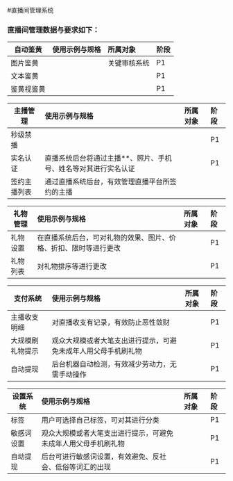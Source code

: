#直播间管理系统



### 直播间管理数据与要求如下：
| **自动鉴黄** | 使用示例与规格| 所属对象 | 阶段 |
| --- | :--- | :--- | :--- |
| 图片鉴黄 |  | 关键审核系统| P1 |
| 文本鉴黄 | | | P1 |
| 鉴黄视鉴黄 |  | | P1 |

| **主播管理** | 使用示例与规格| 所属对象 | 阶段 |
| --- | :--- | :--- | :--- |
| 秒级禁播 |  | | P1 |
| 实名认证 |直播系统后台将通过主播**、照片、手机号、姓名等对其进行实名认证 | | P1 |
| 签约主播列表|通过直播系统后台，有效管理直播平台所签约的主播 |  | | P1 |

| **礼物管理** | 使用示例与规格| 所属对象 | 阶段 |
| --- | :--- | :--- | :--- |
| 礼物设置 |在直播系统后台，可对礼物的效果、图片、价格、折扣、限时等进行更改 | | P1 |
| 礼物列表 |对礼物排序等进行更改 | | P1 |

| **支付系统** | 使用示例与规格| 所属对象 | 阶段 |
| --- | :--- | :--- | :--- |
| 主播收支明细 |对直播收支有记录，有效防止恶性敛财 | | P1 |
| 大规模刷礼物提示 |观众大规模或者大笔支出进行提示，可避免未成年人用父母手机刷礼物 | | P1 |
| 自动提现 |后台机器自动检测，有效减少劳动力，无需手动操作 | | P1 |

| **设置系统** | 使用示例与规格| 所属对象 | 阶段 |
| --- | :--- | :--- | :--- |
| 标签 |用户可选择自己标签，可对其进行分类 | | P1 |
| 敏感词设置 |观众大规模或者大笔支出进行提示，可避免未成年人用父母手机刷礼物 | | P1 |
| 自动提现 |后台可进行敏感词设置，有效避免、反社会、低俗等词汇的出现 | | P1 |



















